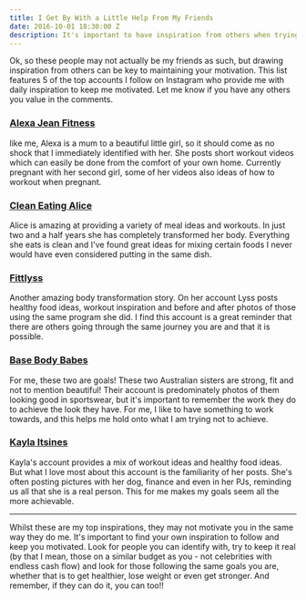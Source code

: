 ```yaml
---
title: I Get By With a Little Help From My Friends
date: 2016-10-01 18:30:00 Z
description: It's important to have inspiration from others when trying to achieve your goals. Find out here who inspires my journey.
---
```


Ok, so these people may not actually be my friends as such, but drawing inspiration from others can be key to maintaining your motivation. This list features 5 of the top accounts I follow on Instagram who provide me with daily inspiration to keep me motivated. Let me know if you have any others you value in the comments.

### [Alexa Jean Fitness](http://instagram.com/alexajeanfitness)

like me, Alexa is a mum to a beautiful little girl, so it should come as no shock that I immediately identified with her. She posts short workout videos which can easily be done from the comfort of your own home. Currently pregnant with her second girl, some of her videos also ideas of how to workout when pregnant.

### [Clean Eating Alice](http://instagram.com/clean_eating_alice)

Alice is amazing at providing a variety of meal ideas and workouts. In just two and a half years she has completely transformed her body. Everything she eats is clean and I've found great ideas for mixing certain foods I never would have even considered putting in the same dish.

### [Fittlyss](http://instagram.com/fittlyss)

Another amazing body transformation story. On her account Lyss posts healthy food ideas, workout inspiration and before and after photos of those using the same program she did. I find this account is a great reminder that there are others going through the same journey you are and that it is possible.

### [Base Body Babes](http://instagram.com/basebodybabes)

For me, these two are goals! These two Australian sisters are strong, fit and not to mention beautiful! Their account is predominately photos of them looking good in sportswear, but it's important to remember the work they do to achieve the look they have. For me, I like to have something to work towards, and this helps me hold onto what I am trying not to achieve.

### [Kayla Itsines](http://instagram.com/kayla_itsines)

Kayla's account provides a mix of workout ideas and healthy food ideas. But what I love most about this account is the familiarity of her posts. She's often posting pictures with her dog, finance and even in her PJs, reminding us all that she is a real person. This for me makes my goals seem all the more achievable.

---

Whilst these are my top inspirations, they may not motivate you in the same way they do me. It's important to find your own inspiration to follow and keep you motivated. Look for people you can identify with, try to keep it real (by that I mean, those on a similar budget as you - not celebrities with endless cash flow) and look for those following the same goals you are, whether that is to get healthier, lose weight or even get stronger. And remember, if they can do it, you can too!!
